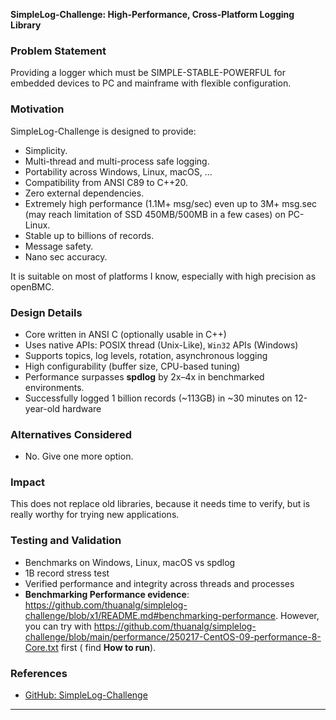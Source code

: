**SimpleLog-Challenge: High-Performance, Cross-Platform Logging Library**

### Problem Statement
Providing a logger which must be SIMPLE-STABLE-POWERFUL for embedded devices to PC and mainframe with flexible configuration.

### Motivation
SimpleLog-Challenge is designed to provide:
- Simplicity.
- Multi-thread and multi-process safe logging.
- Portability across Windows, Linux, macOS, ...
- Compatibility from ANSI C89 to C++20.
- Zero external dependencies.
- Extremely high performance (1.1M+ msg/sec) even up to 3M+ msg.sec (may reach limitation of SSD 450MB/500MB in a few cases) on PC-Linux.
- Stable up to billions of records.
- Message safety.
- Nano sec accuracy.

It is suitable on most of platforms I know, especially with high precision as openBMC.

### Design Details
- Core written in ANSI C (optionally usable in C++)
- Uses native APIs: POSIX thread (Unix-Like), `Win32` APIs (Windows)
- Supports topics, log levels, rotation, asynchronous logging
- High configurability (buffer size, CPU-based tuning)
- Performance surpasses **spdlog** by 2x–4x in benchmarked environments.
- Successfully logged 1 billion records (~113GB) in ~30 minutes on 12-year-old hardware

### Alternatives Considered
- No. Give one more option.

### Impact
This does not replace old libraries, because it needs time to verify, but is really worthy for trying new applications.

### Testing and Validation
- Benchmarks on Windows, Linux, macOS vs spdlog
- 1B record stress test
- Verified performance and integrity across threads and processes
- **Benchmarking Performance evidence**: https://github.com/thuanalg/simplelog-challenge/blob/x1/README.md#benchmarking-performance. However, you can try with https://github.com/thuanalg/simplelog-challenge/blob/main/performance/250217-CentOS-09-performance-8-Core.txt first ( find **How to run**).  

### References
- [GitHub: SimpleLog-Challenge](https://github.com/thuanalg/simplelog-challenge)

---

